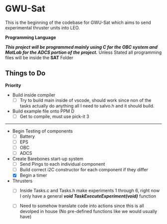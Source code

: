 # GWU-Sat

This is the beginning of the codebase for GWU-Sat which aims to send experimental thruster units into LEO.


**Programming Language**

***This project will be programmed mainly using C for the OBC system and MatLab for the ADCS portion of the project.***
Unless Stated all programming files will be inside the **SAT** Folder

## Things to Do

**Priority**
- Build inside compiler
    - [ ] Try to build main inside of vscode, should work since non of the tasks actually do anything all I need to salvo.h and it should build.

- Build example file onto PPM D
    - [ ] Get to compile, must use pick-it 3

---------------------------------------------

- Begin Testing of components 
    - [ ] Battery
    - [ ] EPS
    - [ ] OBC
    - [ ] ADCS
- Create Barebones start-up system
    - [ ] Send Pings to each individual component
    - [ ] Build correct i2C constructor for each component if they differ
    - [x] Begin a timer
- Thrusters
    - [ ] Inside Tasks.c and Tasks.h make experiments 1 through 6, right now I only have a general ***void TaskExecuteExperiment(void)*** function
    - [ ] Need to somehow translate code into actions since this is all devolped in house (No pre-defined functions like we would usually have)



